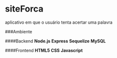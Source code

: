 # siteForca
aplicativo em que o usuário tenta acertar uma palavra

###Ambiente

####Backend
**Node.js**
**Express**
**Sequelize**
**MySQL**

####Frontend
**HTML5**
**CSS**
**Javascript**


